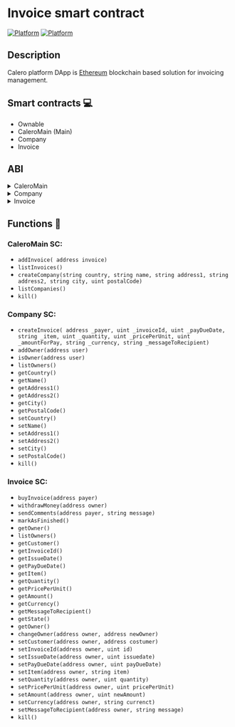 # Invoice smart contract
[![Platform](https://img.shields.io/badge/Platform-Ethereum-brightgreen.svg)](https://en.wikipedia.org/wiki/Ethereum)
[![Platform](https://img.shields.io/badge/Compiler-^0.4.18-yellow.svg)](http://solidity.readthedocs.io/en/v0.4.18/)

## Description
Calero platform DApp is <a
        href="https://en.wikipedia.org/wiki/Ethereum">Ethereum</a> blockchain based solution for invoicing management.

## Smart contracts :computer:

* Ownable
* CaleroMain (Main)
* Company
* Invoice

## ABI

<details>
    <summary>CaleroMain</summary>
    <pre>[ { "constant": false, "inputs": [], "name": "kill", "outputs": [], "payable": false, "stateMutability": "nonpayable", "type": "function" }, { "constant": true, "inputs": [], "name": "listCompanies", "outputs": [ { "name": "", "type": "address[]" } ], "payable": false, "stateMutability": "view", "type": "function" }, { "constant": false, "inputs": [ { "name": "country", "type": "string" }, { "name": "name", "type": "string" }, { "name": "address1", "type": "string" }, { "name": "address2", "type": "string" }, { "name": "city", "type": "string" }, { "name": "postalCode", "type": "uint256" } ], "name": "createCompany", "outputs": [ { "name": "", "type": "address" } ], "payable": false, "stateMutability": "nonpayable", "type": "function" }, { "constant": true, "inputs": [], "name": "listInvoices", "outputs": [ { "name": "", "type": "address[]" } ], "payable": false, "stateMutability": "view", "type": "function" }, { "constant": false, "inputs": [ { "name": "invoice", "type": "address" } ], "name": "addInvoice", "outputs": [], "payable": false, "stateMutability": "nonpayable", "type": "function" }, { "constant": false, "inputs": [], "name": "acceptOwnership", "outputs": [], "payable": false, "stateMutability": "nonpayable", "type": "function" }, { "constant": true, "inputs": [], "name": "owner", "outputs": [ { "name": "", "type": "address" } ], "payable": false, "stateMutability": "view", "type": "function" }, { "constant": true, "inputs": [], "name": "newOwner", "outputs": [ { "name": "", "type": "address" } ], "payable": false, "stateMutability": "view", "type": "function" }, { "constant": false, "inputs": [ { "name": "_newOwner", "type": "address" } ], "name": "transferOwnership", "outputs": [], "payable": false, "stateMutability": "nonpayable", "type": "function" }, { "anonymous": false, "inputs": [ { "indexed": false, "name": "invoice", "type": "address" } ], "name": "InvoiceCreated", "type": "event" }, { "anonymous": false, "inputs": [ { "indexed": false, "name": "company", "type": "address" } ], "name": "CompanyRegistered", "type": "event" }, { "anonymous": false, "inputs": [ { "indexed": false, "name": "_prevOwner", "type": "address" }, { "indexed": false, "name": "_newOwner", "type": "address" } ], "name": "OwnerUpdate", "type": "event" } ]</pre>
</details>
<details>
    <summary>Company</summary>
    <pre> [ { "constant": false, "inputs": [ { "name": "postalCode", "type": "uint256" } ], "name": "setPostalCode", "outputs": [], "payable": false, "stateMutability": "nonpayable", "type": "function" }, { "constant": true, "inputs": [], "name": "getCity", "outputs": [ { "name": "", "type": "string" } ], "payable": false, "stateMutability": "view", "type": "function" }, { "constant": false, "inputs": [ { "name": "_payer", "type": "address" }, { "name": "_invoiceId", "type": "uint256" }, { "name": "_payDueDate", "type": "uint256" }, { "name": "_item", "type": "string" }, { "name": "_quantity", "type": "uint256" }, { "name": "_pricePerUnit", "type": "uint256" }, { "name": "_amountForPay", "type": "uint256" }, { "name": "_currency", "type": "string" }, { "name": "_messageToRecipient", "type": "string" } ], "name": "createInvoice", "outputs": [ { "name": "", "type": "address" } ], "payable": false, "stateMutability": "nonpayable", "type": "function" }, { "constant": true, "inputs": [], "name": "getName", "outputs": [ { "name": "", "type": "string" } ], "payable": false, "stateMutability": "view", "type": "function" }, { "constant": true, "inputs": [ { "name": "user", "type": "address" } ], "name": "isOwner", "outputs": [ { "name": "", "type": "bool" } ], "payable": false, "stateMutability": "view", "type": "function" }, { "constant": false, "inputs": [], "name": "kill", "outputs": [], "payable": false, "stateMutability": "nonpayable", "type": "function" }, { "constant": true, "inputs": [], "name": "getAddress2", "outputs": [ { "name": "", "type": "string" } ], "payable": false, "stateMutability": "view", "type": "function" }, { "constant": false, "inputs": [ { "name": "address2", "type": "string" } ], "name": "setAddress2", "outputs": [], "payable": false, "stateMutability": "nonpayable", "type": "function" }, { "constant": false, "inputs": [ { "name": "user", "type": "address" } ], "name": "addOwner", "outputs": [], "payable": false, "stateMutability": "nonpayable", "type": "function" }, { "constant": true, "inputs": [], "name": "getAddress1", "outputs": [ { "name": "", "type": "string" } ], "payable": false, "stateMutability": "view", "type": "function" }, { "constant": true, "inputs": [], "name": "getCountry", "outputs": [ { "name": "", "type": "string" } ], "payable": false, "stateMutability": "view", "type": "function" }, { "constant": false, "inputs": [ { "name": "name", "type": "string" } ], "name": "setName", "outputs": [], "payable": false, "stateMutability": "nonpayable", "type": "function" }, { "constant": false, "inputs": [ { "name": "country", "type": "string" } ], "name": "setCountry", "outputs": [], "payable": false, "stateMutability": "nonpayable", "type": "function" }, { "constant": false, "inputs": [ { "name": "address1", "type": "string" } ], "name": "setAddress1", "outputs": [], "payable": false, "stateMutability": "nonpayable", "type": "function" }, { "constant": true, "inputs": [], "name": "listOwners", "outputs": [ { "name": "", "type": "address[]" } ], "payable": false, "stateMutability": "view", "type": "function" }, { "constant": true, "inputs": [], "name": "getPostalCode", "outputs": [ { "name": "", "type": "uint256" } ], "payable": false, "stateMutability": "view", "type": "function" }, { "constant": false, "inputs": [ { "name": "city", "type": "string" } ], "name": "setCity", "outputs": [], "payable": false, "stateMutability": "nonpayable", "type": "function" }, { "inputs": [ { "name": "owner", "type": "address" }, { "name": "caleroMain", "type": "address" }, { "name": "country", "type": "string" }, { "name": "name", "type": "string" }, { "name": "address1", "type": "string" }, { "name": "address2", "type": "string" }, { "name": "city", "type": "string" }, { "name": "postalCode", "type": "uint256" } ], "payable": false, "stateMutability": "nonpayable", "type": "constructor" } ] </pre>
</details>
<details>
    <summary>Invoice</summary>
    <pre> [ { "constant": true, "inputs": [], "name": "getQuantity", "outputs": [ { "name": "", "type": "uint256" } ], "payable": false, "stateMutability": "view", "type": "function" }, { "constant": false, "inputs": [ { "name": "payer", "type": "address" } ], "name": "buyInvoice", "outputs": [], "payable": true, "stateMutability": "payable", "type": "function" }, { "constant": true, "inputs": [], "name": "getState", "outputs": [ { "name": "", "type": "uint8" } ], "payable": false, "stateMutability": "view", "type": "function" }, { "constant": false, "inputs": [ { "name": "payer", "type": "address" }, { "name": "message", "type": "string" } ], "name": "sendComments", "outputs": [], "payable": false, "stateMutability": "nonpayable", "type": "function" }, { "constant": false, "inputs": [ { "name": "owner", "type": "address" }, { "name": "payer", "type": "address" } ], "name": "setCustomer", "outputs": [], "payable": false, "stateMutability": "nonpayable", "type": "function" }, { "constant": false, "inputs": [ { "name": "owner", "type": "address" } ], "name": "withdrawMoney", "outputs": [], "payable": false, "stateMutability": "nonpayable", "type": "function" }, { "constant": true, "inputs": [], "name": "getInvoiceId", "outputs": [ { "name": "", "type": "uint256" } ], "payable": false, "stateMutability": "view", "type": "function" }, { "constant": false, "inputs": [ { "name": "owner", "type": "address" }, { "name": "payDueDate", "type": "uint256" } ], "name": "setPayDueDate", "outputs": [], "payable": false, "stateMutability": "nonpayable", "type": "function" }, { "constant": false, "inputs": [ { "name": "owner", "type": "address" }, { "name": "item", "type": "string" } ], "name": "setItem", "outputs": [], "payable": false, "stateMutability": "nonpayable", "type": "function" }, { "constant": true, "inputs": [], "name": "getCustomer", "outputs": [ { "name": "", "type": "address" } ], "payable": false, "stateMutability": "view", "type": "function" }, { "constant": true, "inputs": [], "name": "getCurrency", "outputs": [ { "name": "", "type": "string" } ], "payable": false, "stateMutability": "view", "type": "function" }, { "constant": false, "inputs": [ { "name": "owner", "type": "address" }, { "name": "messageToRecipient", "type": "string" } ], "name": "setMessageToRecipient", "outputs": [], "payable": false, "stateMutability": "nonpayable", "type": "function" }, { "constant": true, "inputs": [], "name": "getOwner", "outputs": [ { "name": "", "type": "address" } ], "payable": false, "stateMutability": "view", "type": "function" }, { "constant": true, "inputs": [], "name": "getMessageToRecipient", "outputs": [ { "name": "", "type": "string" } ], "payable": false, "stateMutability": "view", "type": "function" }, { "constant": false, "inputs": [ { "name": "owner", "type": "address" }, { "name": "currency", "type": "string" } ], "name": "setCurrency", "outputs": [], "payable": false, "stateMutability": "nonpayable", "type": "function" }, { "constant": true, "inputs": [], "name": "getPayDueDate", "outputs": [ { "name": "", "type": "uint256" } ], "payable": false, "stateMutability": "view", "type": "function" }, { "constant": true, "inputs": [], "name": "getPricePerUnit", "outputs": [ { "name": "", "type": "uint256" } ], "payable": false, "stateMutability": "view", "type": "function" }, { "constant": false, "inputs": [ { "name": "owner", "type": "address" }, { "name": "quantity", "type": "uint256" } ], "name": "setQuantity", "outputs": [], "payable": false, "stateMutability": "nonpayable", "type": "function" }, { "constant": true, "inputs": [], "name": "getItem", "outputs": [ { "name": "", "type": "string" } ], "payable": false, "stateMutability": "view", "type": "function" }, { "constant": false, "inputs": [ { "name": "owner", "type": "address" } ], "name": "kill", "outputs": [], "payable": false, "stateMutability": "nonpayable", "type": "function" }, { "constant": false, "inputs": [ { "name": "owner", "type": "address" }, { "name": "amount", "type": "uint256" } ], "name": "setAmount", "outputs": [], "payable": false, "stateMutability": "nonpayable", "type": "function" }, { "constant": true, "inputs": [], "name": "getAmount", "outputs": [ { "name": "", "type": "uint256" } ], "payable": false, "stateMutability": "view", "type": "function" }, { "constant": true, "inputs": [], "name": "getIssueDate", "outputs": [ { "name": "", "type": "uint256" } ], "payable": false, "stateMutability": "view", "type": "function" }, { "constant": false, "inputs": [ { "name": "owner", "type": "address" }, { "name": "invoiceId", "type": "uint256" } ], "name": "setInvoiceId", "outputs": [], "payable": false, "stateMutability": "nonpayable", "type": "function" }, { "constant": false, "inputs": [ { "name": "owner", "type": "address" }, { "name": "pricePerUnit", "type": "uint256" } ], "name": "setPricePerUnit", "outputs": [], "payable": false, "stateMutability": "nonpayable", "type": "function" }, { "constant": true, "inputs": [], "name": "listOwners", "outputs": [ { "name": "", "type": "address[]" } ], "payable": false, "stateMutability": "view", "type": "function" }, { "constant": false, "inputs": [ { "name": "owner", "type": "address" }, { "name": "newOwner", "type": "address" } ], "name": "changeOwner", "outputs": [], "payable": false, "stateMutability": "nonpayable", "type": "function" }, { "inputs": [ { "name": "_seller", "type": "address" }, { "name": "_payer", "type": "address" }, { "name": "_invoiceId", "type": "uint256" }, { "name": "_payDueDate", "type": "uint256" }, { "name": "_item", "type": "string" }, { "name": "_quantity", "type": "uint256" }, { "name": "_pricePerUnit", "type": "uint256" }, { "name": "_amountForPay", "type": "uint256" }, { "name": "_currency", "type": "string" }, { "name": "_messageToRecipient", "type": "string" }, { "name": "caleroMain", "type": "address" } ], "payable": false, "stateMutability": "nonpayable", "type": "constructor" }, { "anonymous": false, "inputs": [ { "indexed": false, "name": "time", "type": "uint256" } ], "name": "InvoiceClosed", "type": "event" }, { "anonymous": false, "inputs": [ { "indexed": false, "name": "owner", "type": "address" }, { "indexed": false, "name": "time", "type": "uint256" } ], "name": "WithdrawMoney", "type": "event" }, { "anonymous": false, "inputs": [ { "indexed": false, "name": "company", "type": "address" }, { "indexed": false, "name": "message", "type": "string" } ], "name": "CommentSent", "type": "event" }, { "anonymous": false, "inputs": [ { "indexed": false, "name": "oldValue", "type": "address" }, { "indexed": false, "name": "newValue", "type": "address" } ], "name": "OwnerChanged", "type": "event" }, { "anonymous": false, "inputs": [ { "indexed": false, "name": "oldValue", "type": "address" }, { "indexed": false, "name": "newValue", "type": "address" } ], "name": "CostumerChanged", "type": "event" }, { "anonymous": false, "inputs": [ { "indexed": false, "name": "oldValue", "type": "uint256" }, { "indexed": false, "name": "newValue", "type": "uint256" } ], "name": "InvoiceIdChanged", "type": "event" }, { "anonymous": false, "inputs": [ { "indexed": false, "name": "oldValue", "type": "uint256" }, { "indexed": false, "name": "newValue", "type": "uint256" } ], "name": "PayDueDateChanged", "type": "event" }, { "anonymous": false, "inputs": [ { "indexed": false, "name": "oldValue", "type": "string" }, { "indexed": false, "name": "newValue", "type": "string" } ], "name": "ItemChanged", "type": "event" }, { "anonymous": false, "inputs": [ { "indexed": false, "name": "oldValue", "type": "uint256" }, { "indexed": false, "name": "newValue", "type": "uint256" } ], "name": "QuantityChanged", "type": "event" }, { "anonymous": false, "inputs": [ { "indexed": false, "name": "oldValue", "type": "uint256" }, { "indexed": false, "name": "newValue", "type": "uint256" } ], "name": "PricePerUnitChanged", "type": "event" }, { "anonymous": false, "inputs": [ { "indexed": false, "name": "oldValue", "type": "uint256" }, { "indexed": false, "name": "newValue", "type": "uint256" } ], "name": "AmountForTransferChanged", "type": "event" }, { "anonymous": false, "inputs": [ { "indexed": false, "name": "oldValue", "type": "string" }, { "indexed": false, "name": "newValue", "type": "string" } ], "name": "CurrencyChanged", "type": "event" }, { "anonymous": false, "inputs": [ { "indexed": false, "name": "oldValue", "type": "string" }, { "indexed": false, "name": "newValue", "type": "string" } ], "name": "MessageToRecipientChanged", "type": "event" } ] </pre>
</details>

## Functions :wrench:

### CaleroMain SC:

* `addInvoice( address invoice)`
* `listInvoices()`
* `createCompany(string country, string name, string address1, string address2, string city, uint postalCode)`
* `listCompanies()`
* `kill()`

### Company SC:

* `createInvoice( address _payer, uint _invoiceId, uint _payDueDate, string _item, uint _quantity, uint _pricePerUnit, uint _amountForPay, string _currency, string _messageToRecipient)`
* `addOwner(address user)`
* `isOwner(address user)`
* `listOwners()`
* `getCountry()`
* `getName()`
* `getAddress1()`
* `getAddress2()`
* `getCity()`
* `getPostalCode()`
* `setCountry()`
* `setName()`
* `setAddress1()`
* `setAddress2()`
* `setCity()`
* `setPostalCode()`
* `kill()`


### Invoice SC:

* `buyInvoice(address payer)`
* `withdrawMoney(address owner)`
* `sendComments(address payer, string message)`
* `markAsFinished()`
* `getOwner()`
* `listOwners()`
* `getCustomer()`
* `getInvoiceId()`
* `getIssueDate()`
* `getPayDueDate()`
* `getItem()`
* `getQuantity()`
* `getPricePerUnit()`
* `getAmount()`
* `getCurrency()`
* `getMessageToRecipient()`
* `getState()`
* `getOwner()`
* `changeOwner(address owner, address newOwner)`
* `setCustomer(address owner, address costumer)`
* `setInvoiceId(address owner, uint id)`
* `setIssueDate(address owner, uint issuedate)`
* `setPayDueDate(address owner, uint payDueDate)`
* `setItem(address owner, string item)`
* `setQuantity(address owner, uint quantity)`
* `setPricePerUnit(address owner, uint pricePerUnit)`
* `setAmount(address owner, uint newAmount)`
* `setCurrency(address owner, string currenct)`
* `setMessageToRecipient(address owner, string message)`
* `kill()`


